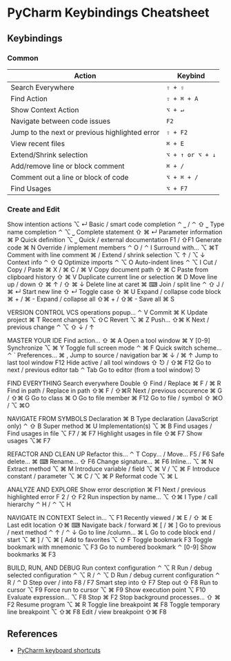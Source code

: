 # PyCharm Keybindings Cheatsheet

## Keybindings

### Common

| Action                                         | Keybind          |
| ---------------------------------------------- | ---------------- |
| Search Everywhere                              | `⇧ + ⇧`          |
| Find Action                                    | `⇧ + ⌘ + A`      |
| Show Context Action                            | `⌥ + ↵`          |
| Navigate between code issues                   | `F2`             |
| Jump to the next or previous highlighted error | `⇧ + F2`         |
| View recent files                              | `⌘ + E`          |
| Extend/Shrink selection                        | `⌥ + ↑ or ⌥ + ↓` |
| Add/remove line or block comment               | `⌘ + /`          |
| Comment out a line or block of code            | `⌥ + ⌘ + /`      |
| Find Usages                                    | `⌥ + F7`         |

### Create and Edit

Show intention actions ⌥ ↵
Basic / smart code completion ⌃ ⎵ / ⌃ ⇧ ⎵
Type name completion ⌃ ⌥ ⎵
Complete statement ⇧ ⌘ ↵
Parameter information ⌘ P
Quick definition ⌥ ⎵
Quick / external documentation F1 / ⇧F1
Generate code ⌘ N
Override / implement members ⌃ O / ⌃ I
Surround with... ⌥ ⌘T
Comment with line comment ⌘ /
Extend / shrink selection ⌥ ↑ / ⌥ ↓
Context info ⌃ ⇧ Q
Optimize imports ⌃ ⌥ O
Auto-indent lines ⌃ ⌥ I
Cut / Copy / Paste ⌘ X / ⌘ C / ⌘ V
Copy document path ⇧ ⌘ C
Paste from clipboard history ⇧ ⌘ V
Duplicate current line or selection ⌘ D
Move line up / down ⇧ ⌘ ↑ / ⇧ ⌘ ↓
Delete line at caret ⌘ ⌨
Join / split line ⌃ ⇧ J / ⌘ ↵
Start new line ⇧ ↵
Toggle case ⇧ ⌘ U
Expand / collapse code block ⌘ + / ⌘ -
Expand / collapse all ⇧⌘ + / ⇧⌘ -
Save all ⌘ S

VERSION CONTROL
VCS operations popup... ⌃ V
Commit ⌘ K
Update project ⌘ T
Recent changes ⌥ ⇧C
Revert ⌥ ⌘ Z
Push... ⇧⌘ K
Next / previous change ⌃ ⌥ ⇧ ↓ / ↑

MASTER YOUR IDE
Find action... ⇧ ⌘ A
Open a tool window ⌘ Y [0-9]
Synchronize ⌥ ⌘ Y
Toggle full screen mode ⌃ ⌘ F
Quick switch scheme... ⌃ `
Preferences... ⌘ ,
Jump to source / navigation bar ⌘ ↓ / ⌘ ↑
Jump to last tool window F12
Hide active / all tool windows ⇧ ⎋ / ⇧⌘ F12
Go to next / previous editor tab ⌃ Tab
Go to editor (from a tool window) ⎋

FIND EVERYTHING
Search everywhere Double ⇧
Find / Replace ⌘ F / ⌘ R
Find in path / Replace in path ⇧⌘ F / ⇧⌘R
Next / previous occurence ⌘ G / ⇧⌘ G
Go to class ⌘ O
Go to file member ⌘ F12
Go to file / symbol ⇧ ⌘O / ⌥ ⌘O

NAVIGATE FROM SYMBOLS
Declaration ⌘ B
Type declaration (JavaScript only) ⌃ ⇧ B
Super method ⌘ U
Implementation(s) ⌥ ⌘ B
Find usages / Find usages in file ⌥ F7 / ⌘ F7
Highlight usages in file ⇧⌘ F7
Show usages ⌥⌘ F7

REFACTOR AND CLEAN UP
Refactor this... ⌃ T
Copy... / Move... F5 / F6
Safe delete... ⌘ ⌨
Rename... ⇧ F6
Change signature... ⌘ F6
Inline... ⌥ ⌘ N
Extract method ⌥ ⌘ M
Introduce variable / field ⌥ ⌘ V / ⌥ ⌘ F
Introduce constant / parameter ⌥ ⌘ C / ⌥ ⌘ P
Reformat code ⌥ ⌘ L

ANALYZE AND EXPLORE
Show error description ⌘ F1
Next / previous highlighted error F 2 / ⇧ F2
Run inspection by name... ⌥ ⇧⌘ I
Type / call hierarchy ⌃ H / ⌃ ⌥ H

NAVIGATE IN CONTEXT
Select in... ⌥ F1
Recently viewed / ⌘ E / ⇧ ⌘ E
Last edit location ⇧⌘ ⌨
Navigate back / forward ⌘ [ / ⌘ ]
Go to previous / next method ⌃ ↑ / ⌃ ↓
Go to line /column... ⌘ L
Go to code block end / start ⌥ ⌘ ] / ⌥ ⌘ [
Add to favorites ⌥ ⇧ F
Toggle bookmark F3
Toggle bookmark with mnemonic ⌥ F3
Go to numbered bookmark ⌃ [0-9]
Show bookmarks ⌘ F3

BUILD, RUN, AND DEBUG
Run context configuration ⌃ ⌥ R
Run / debug selected configuration ⌃ ⌥ R / ⌃ ⌥ D
Run / debug current configuration ⌃ R / ⌃ D
Step over / into F8 / F7
Smart step into ⇧ F7
Step out ⇧ F8
Run to cursor ⌥ F9
Force run to cursor ⌥ ⌘ F9
Show execution point ⌥ F10
Evaluate expression... ⌥ F8
Stop ⌘ F2
Stop background processes... ⇧ ⌘ F2
Resume program ⌥ ⌘ R
Toggle line breakpoint ⌘ F8
Toggle temporary line breakpoint ⌥ ⇧⌘ F8
Edit / view breakpoint ⇧⌘ F8

## References

- [PyCharm keyboard shortcuts](https://www.jetbrains.com/help/pycharm/mastering-keyboard-shortcuts.html)
